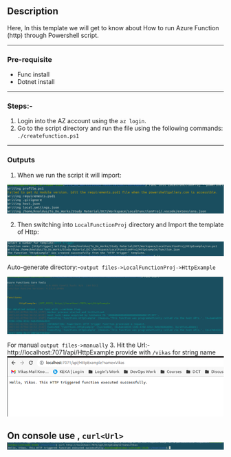 ## Description

Here, In this template we will get to know about How to run Azure Function (http) through Powershell script.

---
### Pre-requisite

* Func install
* Dotnet install

---

### Steps:-
1. Login into the AZ account using the `az login`.
2. Go to the script directory and run the file using the following commands: `./createfunction.ps1`

---
### Outputs

1. When we run the script it will import:

![output-1.png](assets/output-1.png)

2. Then switching into `LocalFunctionProj` directory and Import the template of Http:

![output-2.png](assets/output-2.png)

Auto-generate directory:-`output files->LocalFunctionProj->HttpExample`

![output-3.png](assets/output-3.png)

For manual `output files->manually`
3. Hit the Url:- http://localhost:7071/api/HttpExample
provide with `/vikas` for string name
![output-on-ui.png](assets/output-on-ui.png)

On console use , `curl<Url>` 
![output-vikas.png](assets/output-vikas.png)
---